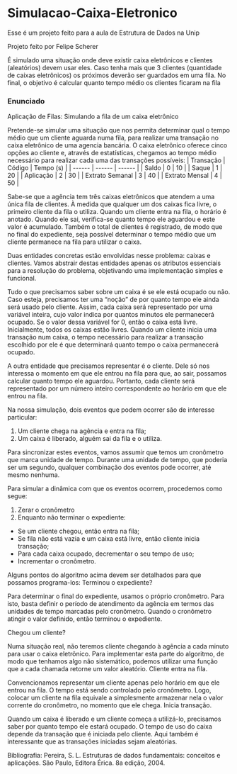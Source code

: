 # Simulacao-Caixa-Eletronico

Esse é um projeto feito para a aula de Estrutura de Dados na Unip

Projeto feito por Felipe Scherer

É simulado uma situação onde deve existir caixa eletrônicos e clientes (aleatórios) devem usar eles.
Caso tenha mais que 3 clientes (quantidade de caixas eletrônicos) os próximos deverão ser guardados em uma fila.
No final, o objetivo é calcular quanto tempo médio os clientes ficaram na fila

### Enunciado
Aplicação de Filas: Simulando a fila de um caixa eletrônico

  Pretende-se simular uma situação que nos permita determinar qual o tempo médio que um
cliente aguarda numa fila, para realizar uma transação no caixa eletrônico de uma agencia
bancária.
  O caixa eletrônico oferece cinco opções ao cliente e, através de estatísticas, chegamos ao tempo
médio necessário para realizar cada uma das transações possíveis:
| Transação | Código | Tempo (s) |
| ------ | ------ | ------ |
| Saldo | 0 | 10 |
| Saque | 1 | 20 |
| Aplicação | 2 | 30 | 
| Extrato Semanal | 3 | 40 |
| Extrato Mensal | 4 | 50 |

  Sabe-se que a agência tem três caixas eletrônicos que atendem a uma única fila de clientes. À
medida que qualquer um dos caixas fica livre, o primeiro cliente da fila o utiliza.
  Quando um cliente entra na fila, o horário é anotado. Quando ele sai, verifica-se quanto tempo
ele aguardou e este valor é acumulado. Também o total de clientes é registrado, de modo que
no final do expediente, seja possível determinar o tempo médio que um cliente permanece na
fila para utilizar o caixa.

  Duas entidades concretas estão envolvidas nesse problema: caixas e clientes. Vamos abstrair
destas entidades apenas os atributos essenciais para a resolução do problema, objetivando uma
implementação simples e funcional.

  Tudo o que precisamos saber sobre um caixa é se ele está ocupado ou não. Caso esteja,
precisamos ter uma “noção” de por quanto tempo ele ainda será usado pelo cliente. Assim, cada
caixa será representado por uma variável inteira, cujo valor indica por quantos minutos ele
permanecerá ocupado. Se o valor dessa variável for 0, então o caixa está livre. Inicialmente,
todos os caixas estão livres. Quando um cliente inicia uma transação num caixa, o tempo
necessário para realizar a transação escolhido por ele é que determinará quanto tempo o caixa
permanecerá ocupado.

  A outra entidade que precisamos representar é o cliente. Dele só nos interessa o momento em
que ele entrou na fila para que, ao sair, possamos calcular quanto tempo ele aguardou. Portanto,
cada cliente será representado por um número inteiro correspondente ao horário em que ele
entrou na fila.

Na nossa simulação, dois eventos que podem ocorrer são de interesse particular:
1. Um cliente chega na agência e entra na fila;
2. Um caixa é liberado, alguém sai da fila e o utiliza.

  Para sincronizar estes eventos, vamos assumir que temos um cronômetro que marca unidade
de tempo. Durante uma unidade de tempo, que poderia ser um segundo, qualquer combinação
dos eventos pode ocorrer, até mesmo nenhuma.

Para simular a dinâmica com que os eventos ocorrem, procedemos como segue:

1. Zerar o cronômetro
2. Enquanto não terminar o expediente:
  - Se um cliente chegou, então entra na fila;
  - Se fila não está vazia e um caixa está livre, então cliente inicia transação;
  - Para cada caixa ocupado, decrementar o seu tempo de uso;
  - Incrementar o cronômetro.
  
  Alguns pontos do algoritmo acima devem ser detalhados para que possamos programa-los:
Terminou o expediente?

  Para determinar o final do expediente, usamos o próprio cronômetro. Para isto, basta definir o
período de atendimento da agência em termos das unidades de tempo marcadas pelo
cronômetro. Quando o cronômetro atingir o valor definido, então terminou o expediente.
  
  Chegou um cliente?
  
  Numa situação real, não teremos cliente chegando à agência a cada minuto para usar o caixa
eletrônico. Para implementar esta parte do algoritmo, de modo que tenhamos algo não
sistemático, podemos utilizar uma função que a cada chamada retorne um valor aleatório.
Cliente entra na fila.

  Convencionamos representar um cliente apenas pelo horário em que ele entrou na fila. O tempo
está sendo controlado pelo cronômetro. Logo, colocar um cliente na fila equivale a
simplesmente armazenar nela o valor corrente do cronômetro, no momento que ele chega.
Inicia transação.
  
  Quando um caixa é liberado e um cliente começa a utilizá-lo, precisamos saber por quanto
tempo ele estará ocupado. O tempo de uso do caixa depende da transação que é iniciada pelo
cliente. Aqui também é interessante que as transações iniciadas sejam aleatórias.

Bibliografia:
Pereira, S. L. Estruturas de dados fundamentais: conceitos e aplicações. São Paulo, Editora Érica.
8a edição, 2004.
